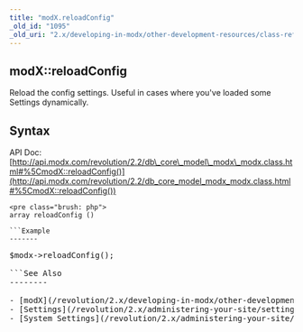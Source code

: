 ```yaml
---
title: "modX.reloadConfig"
_old_id: "1095"
_old_uri: "2.x/developing-in-modx/other-development-resources/class-reference/modx/modx.reloadconfig"
---
```


modX::reloadConfig
------------------

Reload the config settings. Useful in cases where you've loaded some Settings dynamically.

Syntax
------

API Doc: [http://api.modx.com/revolution/2.2/db\_core\_model\_modx\_modx.class.html#%5CmodX::reloadConfig()](http://api.modx.com/revolution/2.2/db_core_model_modx_modx.class.html#%5CmodX::reloadConfig())

```
<pre class="brush: php">
array reloadConfig ()

```Example
-------

```
<pre class="brush: php">
$modx->reloadConfig();

```See Also
--------

- [modX](/revolution/2.x/developing-in-modx/other-development-resources/class-reference/modx "modX")
- [Settings](/revolution/2.x/administering-your-site/settings "Settings")
- [System Settings](/revolution/2.x/administering-your-site/settings/system-settings "System Settings")